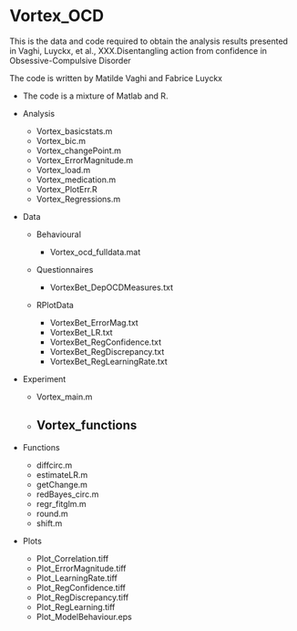 # Vortex_OCD

This is the data and code required to obtain the analysis results presented in Vaghi, Luyckx, et al., XXX.Disentangling action from confidence in Obsessive-Compulsive Disorder

The code is written by Matilde Vaghi and Fabrice Luyckx

- The code is a mixture of Matlab and R. 

- Analysis
  	- Vortex_basicstats.m
 	- Vortex_bic.m
 	- Vortex_changePoint.m 
  	- Vortex_ErrorMagnitude.m
  	- Vortex_load.m
  	- Vortex_medication.m 
 	- Vortex_PlotErr.R
 	- Vortex_Regressions.m 

- Data 
  	- Behavioural 
  		- Vortex_ocd_fulldata.mat 

 	- Questionnaires
		- VortexBet_DepOCDMeasures.txt 

	 - RPlotData
		- VortexBet_ErrorMag.txt
		- VortexBet_LR.txt
		- VortexBet_RegConfidence.txt
		- VortexBet_RegDiscrepancy.txt
		- VortexBet_RegLearningRate.txt
  
- Experiment
	- Vortex_main.m 
	- Vortex_functions
		- 

- Functions 
	- diffcirc.m
	- estimateLR.m
	- getChange.m 
	- redBayes_circ.m
	- regr_fitglm.m
	- round.m
	- shift.m

- Plots
	- Plot_Correlation.tiff
	- Plot_ErrorMagnitude.tiff
	- Plot_LearningRate.tiff
	- Plot_RegConfidence.tiff
	- Plot_RegDiscrepancy.tiff
	- Plot_RegLearning.tiff
	- Plot_ModelBehaviour.eps
